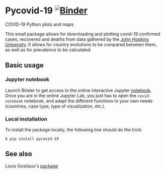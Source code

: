# Pycovid-19 [![Binder](https://mybinder.org/badge_logo.svg)](https://mybinder.org/v2/git/https%3A%2F%2Fframagit.org%2Fbenjaminpillot%2Fcovid-19/master)

COVID-19 Python plots and maps

This small package allows for downloading and plotting
covid-19 confirmed cases, recovered and deaths from data
gathered by the [John Hopkins University](https://github.com/CSSEGISandData/COVID-19).
It allows for country evolutions to be compared between
them, as well as for prevalence to be calculated.

## Basic usage

### Jupyter notebook
Launch Binder to get access to the online interactive Jupyter [notebook](https://mybinder.org/v2/git/https%3A%2F%2Fframagit.org%2Fbenjaminpillot%2Fcovid-19/master).
Once you are in the online Jupyter Lab, you just has to open the `covid-notebook`
notebook, and adapt the different functions to your own needs (countries,
case type, type of visualization, etc.).

### Local installation
To install the package locally, the following line should do the trick:

`$ pip install pycovid-19`
 

## See also
Louis Gostiaux's [package](https://framagit.org/lgostiau/covid19_display)